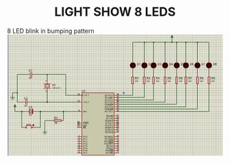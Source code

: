 <div align="center"> 

# LIGHT SHOW 8 LEDS
</div>

8 LED blink in bumping pattern
![LEDs](LEDs.png)
